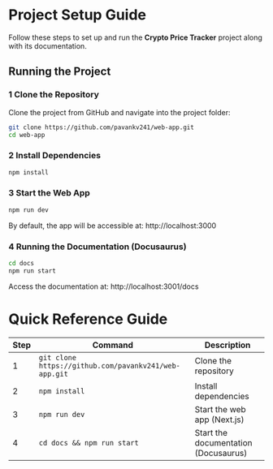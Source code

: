 
# Project Setup Guide

Follow these steps to set up and run the **Crypto Price Tracker** project along with its documentation.

##  Running the Project

### 1️ Clone the Repository  
Clone the project from GitHub and navigate into the project folder:

```sh
git clone https://github.com/pavankv241/web-app.git
cd web-app
```

### 2️ Install Dependencies
```sh
npm install
```

### 3 Start the Web App
```sh
npm run dev
```
By default, the app will be accessible at:
 http://localhost:3000

### 4 Running the Documentation (Docusaurus)
```sh
cd docs
npm run start
```

Access the documentation at:
http://localhost:3001/docs

#  Quick Reference Guide

| Step | Command | Description |
|------|---------|-------------|
| 1️ | `git clone https://github.com/pavankv241/web-app.git` | Clone the repository |
| 2️ | `npm install` | Install dependencies |
| 3️ | `npm run dev` | Start the web app (Next.js) |
| 4️ | `cd docs && npm run start` | Start the documentation (Docusaurus) |
